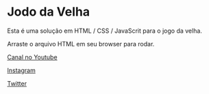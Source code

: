 # Jodo da Velha

Esta é uma solução em HTML / CSS / JavaScrit para o jogo da velha.

Arraste o arquivo HTML em seu browser para rodar.

[Canal no Youtube](https://www.youtube.com/@BrunoTemple)

[Instagram](https://www.instagram.com/brunotemple)

[Twitter](https://twitter.com/brunotemple)
